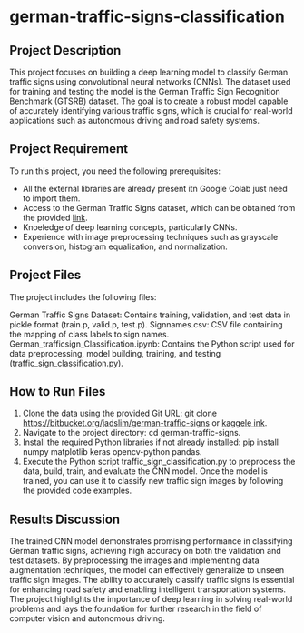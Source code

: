 # german-traffic-signs-classification

## Project Description
This project focuses on building a deep learning model to classify German traffic signs using convolutional neural networks (CNNs). The dataset used for training and testing the model is the German Traffic Sign Recognition Benchmark (GTSRB) dataset. The goal is to create a robust model capable of accurately identifying various traffic signs, which is crucial for real-world applications such as autonomous driving and road safety systems.

## Project Requirement
To run this project, you need the following prerequisites:

- All the external libraries are already present itn Google Colab just need to import them.
- Access to the German Traffic Signs dataset, which can be obtained from the provided [link](https://www.kaggle.com/datasets/meowmeowmeowmeowmeow/gtsrb-german-traffic-sign).
- Knoeledge of deep learning concepts, particularly CNNs.
- Experience with image preprocessing techniques such as grayscale conversion, histogram equalization, and normalization.

## Project Files
The project includes the following files:

German Traffic Signs Dataset: Contains training, validation, and test data in pickle format (train.p, valid.p, test.p).
Signnames.csv: CSV file containing the mapping of class labels to sign names.
German_trafficsign_Classification.ipynb: Contains the Python script used for data preprocessing, model building, training, and testing (traffic_sign_classification.py).

## How to Run Files
1. Clone the data using the provided Git URL: git clone https://bitbucket.org/jadslim/german-traffic-signs or [kaggele ink](https://www.kaggle.com/datasets/meowmeowmeowmeowmeow/gtsrb-german-traffic-sign).
2. Navigate to the project directory: cd german-traffic-signs.
3. Install the required Python libraries if not already installed: pip install numpy matplotlib keras opencv-python pandas.
4. Execute the Python script traffic_sign_classification.py to preprocess the data, build, train, and evaluate the CNN model.
Once the model is trained, you can use it to classify new traffic sign images by following the provided code examples.


## Results Discussion
The trained CNN model demonstrates promising performance in classifying German traffic signs, achieving high accuracy on both the validation and test datasets. By preprocessing the images and implementing data augmentation techniques, the model can effectively generalize to unseen traffic sign images. The ability to accurately classify traffic signs is essential for enhancing road safety and enabling intelligent transportation systems. The project highlights the importance of deep learning in solving real-world problems and lays the foundation for further research in the field of computer vision and autonomous driving.
